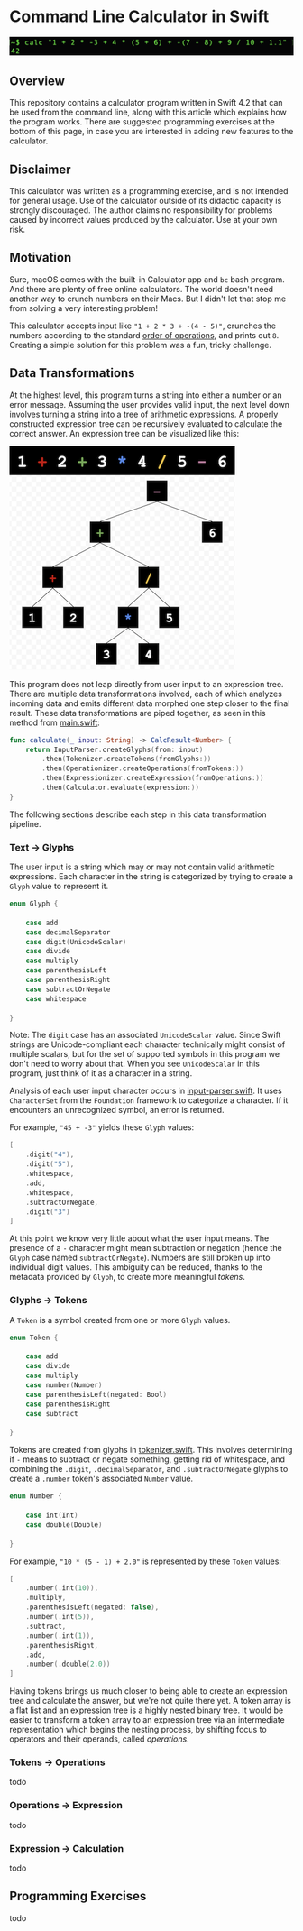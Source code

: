 # Command Line Calculator in Swift

![command line calculator](images/command-line.png)

## Overview

This repository contains a calculator program written in Swift 4.2 that can be used from the command line, along with this article which explains how the program works. There are suggested programming exercises at the bottom of this page, in case you are interested in adding new features to the calculator.

## Disclaimer 

This calculator was written as a programming exercise, and is not intended for general usage. Use of the calculator outside of its didactic capacity is strongly discouraged. The author claims no responsibility for problems caused by incorrect values produced by the calculator. Use at your own risk.

## Motivation
 
Sure, macOS comes with the built-in Calculator app and `bc` bash program. And there are plenty of free online calculators. The world doesn't need another way to crunch numbers on their Macs. But I didn't let that stop me from solving a very interesting problem!

This calculator accepts input like `"1 + 2 * 3 + -(4 - 5)"`, crunches the numbers according to the standard [order of operations](https://en.wikipedia.org/wiki/Order_of_operations), and prints out `8`. Creating a simple solution for this problem was a fun, tricky challenge.

## Data Transformations

At the highest level, this program turns a string into either a number or an error message. Assuming the user provides valid input, the next level down involves turning a string into a tree of arithmetic expressions. A properly constructed expression tree can be recursively evaluated to calculate the correct answer. An expression tree can be visualized like this:

![expression tree](images/expression-tree.png)

This program does not leap directly from user input to an expression tree. There are multiple data transformations involved, each of which analyzes incoming data and emits different data morphed one step closer to the final result. These data transformations are piped together, as seen in this method from [main.swift](calc/main.swift):

```swift
func calculate(_ input: String) -> CalcResult<Number> {
    return InputParser.createGlyphs(from: input)
        .then(Tokenizer.createTokens(fromGlyphs:))
        .then(Operationizer.createOperations(fromTokens:))
        .then(Expressionizer.createExpression(fromOperations:))
        .then(Calculator.evaluate(expression:))
}
```

The following sections describe each step in this data transformation pipeline.

### Text -> Glyphs

The user input is a string which may or may not contain valid arithmetic expressions. Each character in the string is  categorized by trying to create a `Glyph` value to represent it.

```swift
enum Glyph {

    case add
    case decimalSeparator
    case digit(UnicodeScalar)
    case divide
    case multiply
    case parenthesisLeft
    case parenthesisRight
    case subtractOrNegate
    case whitespace

}
```

Note: The `digit` case has an associated `UnicodeScalar` value. Since Swift strings are Unicode-compliant each character technically might consist of multiple scalars, but for the set of supported symbols in this program we don't need to worry about that. When you see `UnicodeScalar` in this program, just think of it as a character in a string.

Analysis of each user input character occurs in [input-parser.swift](calc/text%20-%3E%20glyphs/input-parser.swift). It uses `CharacterSet` from the `Foundation` framework to categorize a character. If it encounters an unrecognized symbol, an error is returned.

For example, `"45 + -3"` yields these `Glyph` values:

```swift
[
    .digit("4"),
    .digit("5"),
    .whitespace,
    .add,
    .whitespace,
    .subtractOrNegate,
    .digit("3")
]
```

At this point we know very little about what the user input means. The presence of a `-` character might mean subtraction or negation (hence the `Glyph` case named `subtractOrNegate`). Numbers are still broken up into individual digit values. This ambiguity can be reduced, thanks to the metadata provided by `Glyph`, to create more meaningful _tokens_.

### Glyphs -> Tokens

A `Token` is a symbol created from one or more `Glyph` values. 

```swift
enum Token {

    case add
    case divide
    case multiply
    case number(Number)
    case parenthesisLeft(negated: Bool)
    case parenthesisRight
    case subtract
    
}
```

Tokens are created from glyphs in [tokenizer.swift](calc/glyphs%20-%3E%20tokens/tokenizer.swift). This involves determining if `-` means to subtract or negate something, getting rid of whitespace, and combining the `.digit`, `.decimalSeparator`, and `.subtractOrNegate` glyphs to create a `.number` token's associated `Number` value.

```swift
enum Number {

    case int(Int)
    case double(Double)
    
}
```

For example, `"10 * (5 - 1) + 2.0"` is represented by these `Token` values:

```swift
[
    .number(.int(10)),
    .multiply,
    .parenthesisLeft(negated: false),
    .number(.int(5)),
    .subtract,
    .number(.int(1)),
    .parenthesisRight,
    .add,
    .number(.double(2.0))
]
```

Having tokens brings us much closer to being able to create an expression tree and calculate the answer, but we're not quite there yet. A token array is a flat list and an expression tree is a highly nested binary tree. It would be easier to transform a token array to an expression tree via an intermediate representation which begins the nesting process, by shifting focus to operators and their operands, called _operations_.

### Tokens -> Operations

todo

### Operations -> Expression

todo

### Expression -> Calculation

todo

## Programming Exercises

todo
